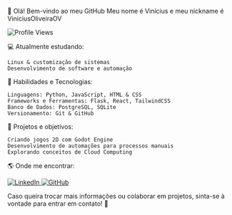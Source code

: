 👋 Olá! Bem-vindo ao meu GitHub
Meu nome é Vinícius e meu nickname é ViniciusOliveiraOV
<p align="left"> <img src="https://komarev.com/ghpvc/?username=Vinicius-R-PeoplePy&color=blue" alt="Profile Views"/> </p>

💻 Atualmente estudando:

    Linux & customização de sistemas
    Desenvolvimento de software e automação

🚀 Habilidades e Tecnologias:

    Linguagens: Python, JavaScript, HTML & CSS
    Frameworks e Ferramentas: Flask, React, TailwindCSS
    Banco de Dados: PostgreSQL, SQLite
    Versionamento: Git & GitHub

📌 Projetos e objetivos:

    Criando jogos 2D com Godot Engine
    Desenvolvimento de automações para processos manuais
    Explorando conceitos de Cloud Computing

🌎 Onde me encontrar:
<p align="left"> <a href="https://www.linkedin.com/in/viniciusoliveiraov/" target="_blank"> <img src="https://img.shields.io/badge/-ViniciusOliveiraOV-05122A?style=flat&logo=linkedin" alt="LinkedIn"> </a> <a href="https://github.com/ViniciusOliveiraOV/" target="_blank"> <img src="https://img.shields.io/badge/-ViniciusOliveiraOV-05122A?style=flat&logo=github" alt="GitHub"> </a> </p>

Caso queira trocar mais informações ou colaborar em projetos, sinta-se à vontade para entrar em contato! 🚀
